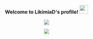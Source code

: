 <h3 align="center">
  Welcome to LikimiaD's profile!
  <img src="https://media.giphy.com/media/hvRJCLFzcasrR4ia7z/giphy.gif" width="28">
</h3>
<p align="center">
  <a href="https://github.com/DenverCoder1/readme-typing-svg"><img src="https://readme-typing-svg.herokuapp.com?color=%23F7337A&center=true&lines=A+19-year-old+student;Experienced+Python%2FJS%2FC+Developer;I+am+interested+in+3D+modeling;Always+learning+new+things"></a>
</p>

<div align="center">
    <img align="center" src="https://github-readme-stats.vercel.app/api?username=likimiad&show_icons=true&theme=white">
</div>


